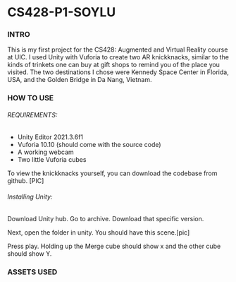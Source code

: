 # CS428-P1-SOYLU

### INTRO

This is my first project for the CS428: Augmented and Virtual Reality course at UIC. I used Unity with Vuforia to create two AR knickknacks, similar to the kinds of trinkets one can buy at gift shops to remind you of the place you visited. The two destinations I chose were Kennedy Space Center in Florida, USA, and the Golden Bridge in Da Nang, Vietnam.

### HOW TO USE

###### REQUIREMENTS:
- Unity Editor 2021.3.6f1
- Vuforia 10.10 (should come with the source code)
- A working webcam
- Two little Vuforia cubes

To view the knickknacks yourself, you can download the codebase from github.
[PIC]

###### Installing Unity:
Download Unity hub. Go to archive. Download that specific version.

Next,  open the folder in unity.
You should have this scene.[pic]

Press play. Holding up the Merge cube should show x and the other cube should show Y.

### ASSETS USED



